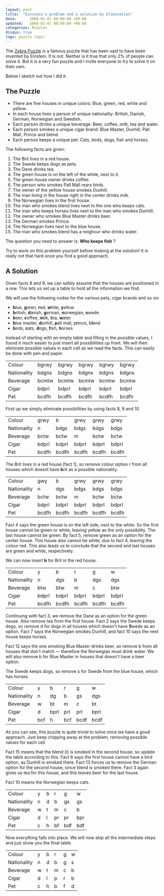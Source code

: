 ```yaml
---
layout: post
title:  "Einstein's problem and a solution by elimination"
date:      2008-01-01 00:00:00 +00:00
updated:   2008-01-01 00:00:00 +00:00
categories: Puzzles
disqus: true
tags: puzzle logic
---
```


The [Zebra Puzzle][zebra] is a famous puzzle that has been said to have been
invented by Einstein. It is not. Neither is it true that only 2% of people can
solve it. But it <em>is</em> a very fun puzzle and I invite everyone to try to
solve it on their own.

Below I sketch out how I did it.

The Puzzle
----------

* There are five houses in unique colors: Blue, green, red, white and
  yellow.
* In each house lives a person of unique nationality: British, Danish,
  German, Norwegian and Swedish.
* Each person drinks a unique beverage: Beer, coffee, milk, tea and water.
* Each person smokes a unique cigar brand: Blue Master, Dunhill, Pall Mall,
  Prince and blend.
* Each person keeps a unique pet: Cats, birds, dogs, fish and horses.

The following facts are given:

1.  The Brit lives in a red house.
2.  The Swede keeps dogs as pets.
3.  The Dane drinks tea.
4.  The green house is on the left of the white, next to it.
5.  The green house owner drinks coffee.
6.  The person who smokes Pall Mall rears birds.
7.  The owner of the yellow house smokes Dunhill.
8.  The man living in the house right in the center drinks milk.
9.  The Norwegian lives in the first house.
10. The man who smokes blend lives next to the one who keeps cats.
11. The man who keeps horses lives next to the man who smokes Dunhill.
12. The owner who smokes Blue Master drinks beer.
13. The German smokes Prince.
14. The Norwegian lives next to the blue house.
15. The man who smokes blend has a neighour who drinks water.

The question you need to answer is: **Who keeps fish** ?

Try to work on this problem yourself before looking at the solution! It is
really not that hard once you find a good approach.

A Solution
----------

Given facts 8 and 9, we can safely assume that the houses are positioned in
a row. This lets us set up a table to hold all the information we find.

We will use the following codes for the various pets, cigar brands and so
on:

* **b**lue, **g**reen, **r**ed, **w**hite, **y**ellow
* **b**ritish, **d**anish, **g**erman, **n**orwegian, **s**wede
* **b**eer, **c**offee, **m**ilk, **t**ea, **w**ater
* **b**lue master, **d**unhill, **p**all mall, p**r**ince, b**l**end
* **b**irds, **c**ats, **d**ogs, **f**ish, **h**orses

Instead of starting with an empty table and filling in the possible values,
I found it much easier to just insert all possibilities up front. We will
then eliminate possible values in each cell as we read the facts. This can
easily be done with pen and paper.

<table class="solution_step">
	<tr>
		<td>Colour</td>
		<td>bgrwy</td>
		<td>bgrwy</td>
		<td>bgrwy</td>
		<td>bgrwy</td>
		<td>bgrwy</td>
	</tr>
	<tr>
		<td>Nationality</td>
		<td>bdgns</td>
		<td>bdgns</td>
		<td>bdgns</td>
		<td>bdgns</td>
		<td>bdgns</td>
	</tr>
	<tr>
		<td>Beverage</td>
		<td>bcmtw</td>
		<td>bcmtw</td>
		<td>bcmtw</td>
		<td>bcmtw</td>
		<td>bcmtw</td>
	</tr>
	<tr>
		<td>Cigar</td>
		<td>bdprl</td>
		<td>bdprl</td>
		<td>bdprl</td>
		<td>bdprl</td>
		<td>bdprl</td>
	</tr>
	<tr>
		<td>Pet</td>
		<td>bcdfh</td>
		<td>bcdfh</td>
		<td>bcdfh</td>
		<td>bcdfh</td>
		<td>bcdfh</td>
	</tr>
</table>

First up we simply eliminate possibilities by using facts 8, 9 and 10.

<table class="solution_step">
	<tr>
		<td>Colour</td>
		<td>grwy</td>
		<td>b</td>
		<td>grwy</td>
		<td>grwy</td>
		<td>grwy</td>
	</tr>
	<tr>
		<td>Nationality</td>
		<td>n</td>
		<td>bdgs</td>
		<td>bdgs</td>
		<td>bdgs</td>
		<td>bdgs</td>
	</tr>
	<tr>
		<td>Beverage</td>
		<td>bctw</td>
		<td>bctw</td>
		<td>m</td>
		<td>bctw</td>
		<td>bctw</td>
	</tr>
	<tr>
		<td>Cigar</td>
		<td>bdprl</td>
		<td>bdprl</td>
		<td>bdprl</td>
		<td>bdprl</td>
		<td>bdprl</td>
	</tr>
	<tr>
		<td>Pet</td>
		<td>bcdfh</td>
		<td>bcdfh</td>
		<td>bcdfh</td>
		<td>bcdfh</td>
		<td>bcdfh</td>
	</tr>
</table>

The Brit lives in a red house (fact 1), so remove colour option r from all
houses which doesnt have **b**rit as a possible nationality.

<table class="solution_step">
	<tr>
		<td>Colour</td>
		<td>gwy</td>
		<td>b</td>
		<td>grwy</td>
		<td>grwy</td>
		<td>grwy</td>
	</tr>
	<tr>
		<td>Nationality</td>
		<td>n</td>
		<td>dgs</td>
		<td>bdgs</td>
		<td>bdgs</td>
		<td>bdgs</td>
	</tr>
	<tr>
		<td>Beverage</td>
		<td>bctw</td>
		<td>bctw</td>
		<td>m</td>
		<td>bctw</td>
		<td>bctw</td>
	</tr>
	<tr>
		<td>Cigar</td>
		<td>bdprl</td>
		<td>bdprl</td>
		<td>bdprl</td>
		<td>bdprl</td>
		<td>bdprl</td>
	</tr>
	<tr>
		<td>Pet</td>
		<td>bcdfh</td>
		<td>bcdfh</td>
		<td>bcdfh</td>
		<td>bcdfh</td>
		<td>bcdfh</td>
	</tr>
</table>

Fact 4 says the green house is on the left side, next to the white.
So the first house cannot be green or white, leaving yellow as the
only possibility.  The last house cannot be green.  By fact 5, remove
green as an option for the center house.  This house also cannot be
white, due to fact 4, leaving the colour red.  This also leads us to
conclude that the second and last houses are green and white, respectively.

We can now insert **b** for Brit in the red house.

<table class="solution_step">
	<tr>
		<td>Colour</td>
		<td>y</td>
		<td>b</td>
		<td>r</td>
		<td>g</td>
		<td>w</td>
	</tr>
	<tr>
		<td>Nationality</td>
		<td>n</td>
		<td>dgs</td>
		<td>b</td>
		<td>dgs</td>
		<td>dgs</td>
	</tr>
	<tr>
		<td>Beverage</td>
		<td>btw</td>
		<td>btw</td>
		<td>m</td>
		<td>c</td>
		<td>btw</td>
	</tr>
	<tr>
		<td>Cigar</td>
		<td>bdprl</td>
		<td>bdprl</td>
		<td>bdprl</td>
		<td>bdprl</td>
		<td>bdprl</td>
	</tr>
	<tr>
		<td>Pet</td>
		<td>bcdfh</td>
		<td>bcdfh</td>
		<td>bcdfh</td>
		<td>bcdfh</td>
		<td>bcdfh</td>
	</tr>
</table>

Continuing with fact 3, we remove the Dane as an option for the green house.
Also remove tea from the first house.  Fact 2 says the Swede keeps dogs, so
remove d for dogs in all houses which doesn't have **S**wede as an option.
Fact 7 says the Norwegian smokes Dunhill, and fact 10 says the next house
keeps horses.

Fact 12 says the one smoking Blue Master drinks beer, so remove b from all
houses that don't match &mdash; therefore the Norwegian must drink water.
We will also remove b for Blue Master in houses that doesn't have a beer
option.

The Swede keeps dogs, so remove s for Swede from the blue house, which has
horses.

<table class="solution_step">
	<tr>
		<td>Colour</td>
		<td>y</td>
		<td>b</td>
		<td>r</td>
		<td>g</td>
		<td>w</td>
	</tr>
	<tr>
		<td>Nationality</td>
		<td>n</td>
		<td>dg</td>
		<td>b</td>
		<td>gs</td>
		<td>dgs</td>
	</tr>
	<tr>
		<td>Beverage</td>
		<td>w</td>
		<td>bt</td>
		<td>m</td>
		<td>c</td>
		<td>bt</td>
	</tr>
	<tr>
		<td>Cigar</td>
		<td>d</td>
		<td>bprl</td>
		<td>prl</td>
		<td>prl</td>
		<td>bprl</td>
	</tr>
	<tr>
		<td>Pet</td>
		<td>bcf</td>
		<td>h</td>
		<td>bcf</td>
		<td>bcdf</td>
		<td>bcdf</td>
	</tr>
</table>

As you can see, this puzzle is quite trivial to solve once we have a good
approach.  Just keep chipping away at the problem, removing possible values
for each cell.

Fact 15 means that the blend (l) is smoked in the second house, so update
the table according to this.  Fact 6 says the first house cannot have a bird
option, as Dunhill is smoked there.  Fact 13 forces us to remove the German
option for the second house, since blend is smoked there.  Fact 3 again
gives us tea for this house, and this leaves beer for the last house.

Fact 10 means the Norwegian keeps cats.

<table class="solution_step">
	<tr>
		<td>Colour</td>
		<td>y</td>
		<td>b</td>
		<td>r</td>
		<td>g</td>
		<td>w</td>
	</tr>
	<tr>
		<td>Nationality</td>
		<td>n</td>
		<td>d</td>
		<td>b</td>
		<td>gs</td>
		<td>gs</td>
	</tr>
	<tr>
		<td>Beverage</td>
		<td>w</td>
		<td>t</td>
		<td>m</td>
		<td>c</td>
		<td>b</td>
	</tr>
	<tr>
		<td>Cigar</td>
		<td>d</td>
		<td>l</td>
		<td>pr</td>
		<td>pr</td>
		<td>bpr</td>
	</tr>
	<tr>
		<td>Pet</td>
		<td>c</td>
		<td>h</td>
		<td>bf</td>
		<td>bdf</td>
		<td>bdf</td>
	</tr>
</table>

Now everything falls into place.  We will now skip all the intermediate
steps and just show you the final table.

<table class="solution_step">
	<tr>
		<td>Colour</td>
		<td>y</td>
		<td>b</td>
		<td>r</td>
		<td>g</td>
		<td>w</td>
	</tr>
	<tr>
		<td>Nationality</td>
		<td>n</td>
		<td>d</td>
		<td>b</td>
		<td>g</td>
		<td>s</td>
	</tr>
	<tr>
		<td>Beverage</td>
		<td>w</td>
		<td>t</td>
		<td>m</td>
		<td>c</td>
		<td>b</td>
	</tr>
	<tr>
		<td>Cigar</td>
		<td>d</td>
		<td>l</td>
		<td>p</td>
		<td>r</td>
		<td>b</td>
	</tr>
	<tr>
		<td>Pet</td>
		<td>c</td>
		<td>h</td>
		<td>b</td>
		<td>f</td>
		<td>d</td>
	</tr>
</table>

[zebra]: https://en.wikipedia.org/wiki/Zebra_Puzzle
